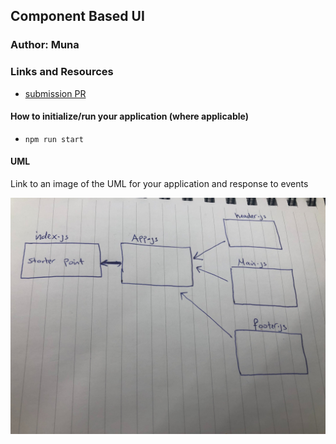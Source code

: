 ## Component Based UI

### Author: Muna 

### Links and Resources

- [submission PR](https://github.com/401-advanced-javascript-muna/lab-26-component-based-ui/pull/1)



#### How to initialize/run your application (where applicable)

-  `npm run start`



#### UML

Link to an image of the UML for your application and response to events

![](uml.jpg)


